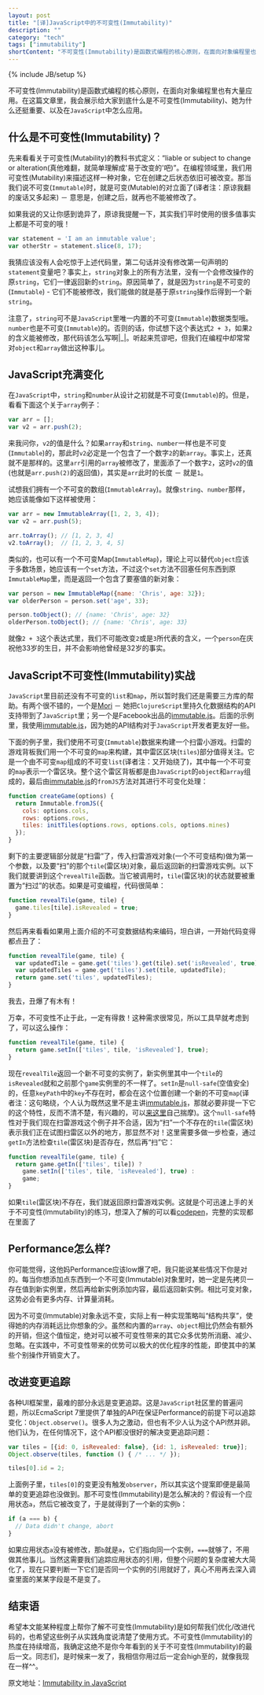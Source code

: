 ```yaml
---
layout: post
title: "[译]JavaScript中的不可变性(Immutability)"
description: ""
category: "tech"
tags: ["immutability"]
shortContent: "不可变性(Immutability)是函数式编程的核心原则，在面向对象编程里也有大量应用。在这篇文章里，我会展示给大家到底什么是不可变性(Immutability)、她为什么还挺重要、以及在<code>JavaScript</code>中怎么应用。"
---
```

{% include JB/setup %}

不可变性(Immutability)是函数式编程的核心原则，在面向对象编程里也有大量应用。在这篇文章里，我会展示给大家到底什么是不可变性(Immutability)、她为什么还挺重要、以及在`JavaScript`中怎么应用。


## 什么是不可变性(Immutability)？ ##

先来看看关于可变性(Mutability)的教科书式定义：“liable or subject to change or alteration(真他难翻，就简单理解成'易于改变的'吧)”。在编程领域里，我们用可变性(Mutability)来描述这样一种对象，它在创建之后状态依旧可被改变。那当我们说不可变(`Immutable`)时，就是可变(Mutable)的对立面了(译者注：原谅我翻的废话又多起来) － 意思是，创建之后，就再也不能被修改了。

如果我说的又让你感到诡异了，原谅我提醒一下，其实我们平时使用的很多值事实上都是不可变的哦！

```javascript
var statement = 'I am an immutable value';
var otherStr = statement.slice(8, 17);
```

我猜应该没有人会吃惊于上述代码里，第二句话并没有修改第一句声明的`statement`变量吧？事实上，`string`对象上的所有方法里，没有一个会修改操作的原`string`，它们一律返回新的`string`。原因简单了，就是因为`string`是不可变的(`Immutable`) - 它们不能被修改，我们能做的就是基于原`string`操作后得到一个新`string`。

注意了，`string`可不是`JavaScript`里唯一内置的不可变(`Immutable`)数据类型哦。`number`也是不可变(`Immutable`)的。否则的话，你试想下这个表达式`2 + 3`，如果`2`的含义能被修改，那代码该怎么写啊\|\_\|。听起来荒谬吧，但我们在编程中却常常对`object`和`array`做出这种事儿。

## JavaScript充满变化 ##

在`JavaScript`中，`string`和`number`从设计之初就是不可变(`Immutable`)的。但是，看看下面这个关于`array`例子：

```javascript
var arr = [];
var v2 = arr.push(2);
```

来我问你，`v2`的值是什么？如果`array`和`string`、`number`一样也是不可变(`Immutable`)的，那此时`v2`必定是一个包含了一个数字`2`的新`array`。事实上，还真就不是那样的。这里`arr`引用的`array`被修改了，里面添了一个数字`2`，这时`v2`的值(也就是`arr.push(2)`的返回值)，其实是`arr`此时的长度 － 就是`1`。

试想我们拥有一个不可变的数组(`ImmutableArray`)。就像`string`、`number`那样，她应该能像如下这样被使用：

```javascript
var arr = new ImmutableArray([1, 2, 3, 4]);
var v2 = arr.push(5);

arr.toArray(); // [1, 2, 3, 4]
v2.toArray();  // [1, 2, 3, 4, 5]
```

类似的，也可以有一个不可变Map(`ImmutableMap`)，理论上可以替代`object`应该于多数场景，她应该有一个`set`方法，不过这个`set`方法不回塞任何东西到原`ImmutableMap`里，而是返回一个包含了要塞值的新对象：

```javascript
var person = new ImmutableMap({name: 'Chris', age: 32});
var olderPerson = person.set('age', 33);

person.toObject(); // {name: 'Chris', age: 32}
olderPerson.toObject(); // {name: 'Chris', age: 33}
```

就像`2 + 3`这个表达式里，我们不可能改变`2`或是`3`所代表的含义，一个`person`在庆祝他33岁的生日，并不会影响他曾经是32岁的事实。

## JavaScript不可变性(Immutability)实战 ##

`JavaScript`里目前还没有不可变的`list`和`map`，所以暂时我们还是需要三方库的帮助。有两个很不错的，一个是[Mori](https://github.com/swannodette/mori) － 她把`ClojureScript`里持久化数据结构的API支持带到了`JavaScript`里；另一个是Facebook出品的[immutable.js](https://github.com/facebook/immutable-js)。后面的示例里，我使用[immutable.js](https://github.com/facebook/immutable-js)，因为她的API结构对于`JavaScript`开发者更友好一些。

下面的例子里，我们使用不可变(`Immutable`)数据来构建一个扫雷小游戏。扫雷的游戏背板我们用一个不可变的`map`来构建，其中雷区区块(`tiles`)部分值得关注。它是一个由不可变`map`组成的不可变`list`(译者注：又开始绕了)，其中每一个不可变的`map`表示一个雷区块。整个这个雷区背板都是由`JavaScript`的`object`和`array`组成的，最后由[immutable.js](https://github.com/facebook/immutable-js)的`fromJS`方法对其进行不可变化处理：

```javascript
function createGame(options) {
  return Immutable.fromJS({
    cols: options.cols,
    rows: options.rows,
    tiles: initTiles(options.rows, options.cols, options.mines)
  });
}
```

剩下的主要逻辑部分就是“扫雷”了，传入扫雷游戏对象(一个不可变结构)做为第一个参数，以及要“扫”的那个`tile`(雷区块)对象，最后返回新的扫雷游戏实例。以下我们就要讲到这个`revealTile`函数。当它被调用时，`tile`(雷区块)的状态就要被重置为“扫过”的状态。如果是可变编程，代码很简单：

```javascript
function revealTile(game, tile) {
  game.tiles[tile].isRevealed = true;
}
```

然后再来看看如果用上面介绍的不可变数据结构来编码，坦白讲，一开始代码变得都点丑了：

```javascript
function revealTile(game, tile) {
  var updatedTile = game.get('tiles').get(tile).set('isRevealed', true);
  var updatedTiles = game.get('tiles').set(tile, updatedTile);
  return game.set('tiles', updatedTiles);
}
```


我去，丑爆了有木有！

万幸，不可变性不止于此，一定有得救！这种需求很常见，所以工具早就考虑到了，可以这么操作：

```javascript
function revealTile(game, tile) {
  return game.setIn(['tiles', tile, 'isRevealed'], true);
}
```

现在`revealTile`返回一个新不可变的实例了，新实例里其中一个`tile`的`isRevealed`就和之前那个`game`实例里的不一样了。`setIn`是`null-safe`(空值安全)的，任意`keyPath`中的`key`不存在时，都会在这个位置创建一个新的不可变`map`(译者注：这句略绕，个人认为既然这里不是主讲[immutable.js](https://github.com/facebook/immutable-js)，那就必要非提一下它的这个特性，反而不清不楚，有兴趣的，可以[来这里](http://facebook.github.io/immutable-js/docs/#/Map/setIn)自己揣摩)。这个`null-safe`特性对于我们现在扫雷游戏这个例子并不合适，因为“扫”一个不存在的`tile`(雷区块)表示我们正在试图扫雷区以外的地方，那显然不对！这里需要多做一步检查，通过`getIn`方法检查`tile`(雷区块)是否存在，然后再“扫”它：

```javascript
function revealTile(game, tile) {
  return game.getIn(['tiles', tile]) ?
    game.setIn(['tiles', tile, 'isRevealed'], true) :
    game;
}
```

如果`tile`(雷区块)不存在，我们就返回原扫雷游戏实例。这就是个可迅速上手的关于不可变性(Immutability)的练习，想深入了解的可以看[codepen](http://codepen.io/SitePoint/pen/zGYZzQ)，完整的实现都在里面了

## Performance怎么样? ##

你可能觉得，这他妈Performance应该low爆了吧，我只能说某些情况下你是对的。每当你想添加点东西到一个不可变(Immutable)对象里时，她一定是先拷贝一存在值到新实例里，然后再给新实例添加内容，最后返回新实例。相比可变对象，这势必会有更多内存、计算量消耗。

因为不可变(Immutable)对象永远不变，实际上有一种实现策略叫“结构共享”，使得她的内存消耗远比你想象的少。虽然和内置的`array`、`object`相比仍然会有额外的开销，但这个值恒定，绝对可以被不可变性带来的其它众多优势所消磨、减少、忽略。在实践中，不可变性带来的优势可以极大的优化程序的性能，即使其中的某些个别操作开销变大了。

## 改进变更追踪 ##

各种UI框架里，最难的部分永远是变更追踪。这是`JavaScript`社区里的普遍问题，所以EcmaScript 7里提供了单独的API在保证Performance的前提下可以追踪变化：`Object.observe()`。很多人为之激动，但也有不少人认为这个API然并卵。他们认为，在任何情况下，这个API都没很好的解决变更追踪问题：

```javascript
var tiles = [{id: 0, isRevealed: false}, {id: 1, isRevealed: true}];
Object.observe(tiles, function () { /* ... */ });

tiles[0].id = 2;
```

上面例子里，`tiles[0]`的变更没有触发`observer`，所以其实这个提案即便是最简单的变更追踪也没做到。那不可变性(Immutability)是怎么解决的？假设有一个应用状态`a`，然后它被改变了，于是就得到了一个新的实例`b`：

```javascript
if (a === b) {
  // Data didn't change, abort
}
```

如果应用状态`a`没有被修改，那`b`就是`a`，它们指向同一个实例，`===`就够了，不用做其他事儿。当然这需要我们追踪应用状态的引用，但整个问题的复杂度被大大简化了，现在只要判断一下它们是否同一个实例的引用就好了，真心不用再去深入调查里面的某某字段是不是变了。

## 结束语 ##

希望本文能某种程度上帮你了解不可变性(Immutability)是如何帮我们优化/改进代码的，也希望这些例子从实践角度说清楚了使用方式。不可变性(Immutability)的热度在持续增高，我确定这绝不是你今年看到的关于不可变性(Immutability)的最后一文。同志们，是时候来一发了，我相信你用过后一定会high至的，就像我现在一样^^。

原文地址：[Immutability in JavaScript](http://www.sitepoint.com/immutability-javascript/)
